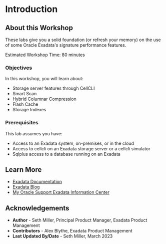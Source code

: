 # Introduction

## About this Workshop

These labs give you a solid foundation (or refresh your memory) on the use of some Oracle Exadata's signature performance features.

Estimated Workshop Time: 80 minutes

### Objectives

In this workshop, you will learn about:
* Storage server features through CellCLI
* Smart Scan
* Hybrid Columnar Compression
* Flash Cache
* Storage Indexes

### Prerequisites

This lab assumes you have:
* Access to an Exadata system, on-premises, or in the cloud
* Access to cellcli on an Exadata storage server or a cellcli simulator
* Sqlplus access to a database running on an Exadata

## Learn More

* [Exadata Documentation](https://docs.oracle.com/en/engineered-systems/exadata-database-machine)
* [Exadata Blog](https://blogs.oracle.com/exadata)
* [My Oracle Support Exadata Information Center](https://support.oracle.com/epmos/faces/DocumentDisplay?id=1306791.2)

## Acknowledgements
* **Author** - Seth Miller, Principal Product Manager, Exadata Product Management
* **Contributors** - Alex Blythe, Exadata Product Management
* **Last Updated By/Date** - Seth Miller, March 2023